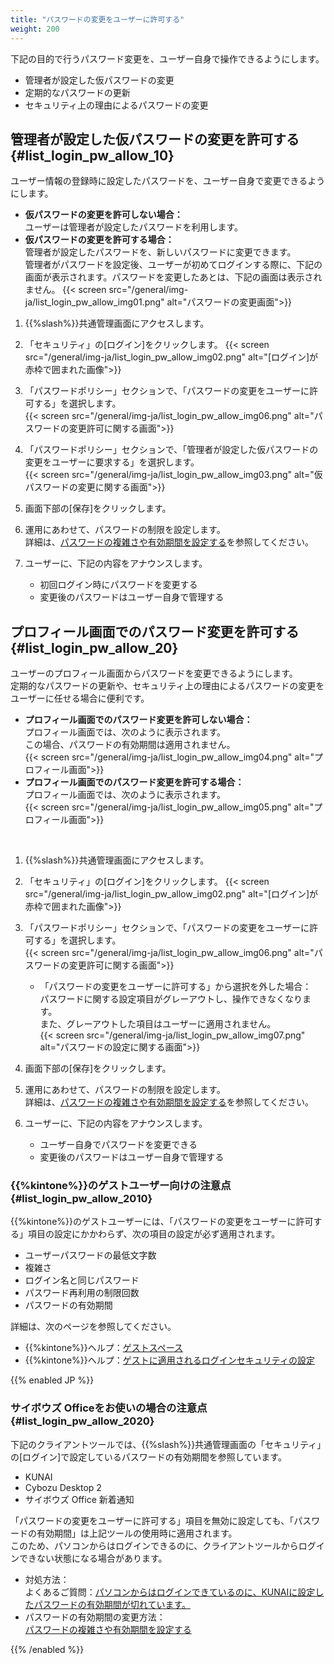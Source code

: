 ```yaml
---
title: "パスワードの変更をユーザーに許可する"
weight: 200
---
```


下記の目的で行うパスワード変更を、ユーザー自身で操作できるようにします。  

* 管理者が設定した仮パスワードの変更
* 定期的なパスワードの更新
* セキュリティ上の理由によるパスワードの変更

## 管理者が設定した仮パスワードの変更を許可する {#list_login_pw_allow_10}

ユーザー情報の登録時に設定したパスワードを、ユーザー自身で変更できるようにします。  

* **仮パスワードの変更を許可しない場合：**  
  ユーザーは管理者が設定したパスワードを利用します。  
* **仮パスワードの変更を許可する場合：**  
  管理者が設定したパスワードを、新しいパスワードに変更できます。  
  管理者がパスワードを設定後、ユーザーが初めてログインする際に、下記の画面が表示されます。パスワードを変更したあとは、下記の画面は表示されません。
  {{< screen src="/general/img-ja/list_login_pw_allow_img01.png"  alt="パスワードの変更画面">}}

1. {{%slash%}}共通管理画面にアクセスします。

1. 「セキュリティ」の[ログイン]をクリックします。
  {{< screen src="/general/img-ja/list_login_pw_allow_img02.png"  alt="[ログイン]が赤枠で囲まれた画像">}}

1. 「パスワードポリシー」セクションで、「パスワードの変更をユーザーに許可する」を選択します。  
  {{< screen src="/general/img-ja/list_login_pw_allow_img06.png"  alt="パスワードの変更許可に関する画面">}}

1. 「パスワードポリシー」セクションで、「管理者が設定した仮パスワードの変更をユーザーに要求する」を選択します。  
  {{< screen src="/general/img-ja/list_login_pw_allow_img03.png"  alt="仮パスワードの変更に関する画面">}}

1. 画面下部の[保存]をクリックします。

1. 運用にあわせて、パスワードの制限を設定します。  
  詳細は、[パスワードの複雑さや有効期間を設定する](/general/ja/admin/list_security/list_login/pw_policy.html)を参照してください。

1. ユーザーに、下記の内容をアナウンスします。
    * 初回ログイン時にパスワードを変更する
    * 変更後のパスワードはユーザー自身で管理する

## プロフィール画面でのパスワード変更を許可する {#list_login_pw_allow_20}

ユーザーのプロフィール画面からパスワードを変更できるようにします。  
定期的なパスワードの更新や、セキュリティ上の理由によるパスワードの変更をユーザーに任せる場合に便利です。  

* **プロフィール画面でのパスワード変更を許可しない場合：**  
  プロフィール画面では、次のように表示されます。  
  この場合、パスワードの有効期間は適用されません。  
  {{< screen src="/general/img-ja/list_login_pw_allow_img04.png"  alt="プロフィール画面">}}
* **プロフィール画面でのパスワード変更を許可する場合：**  
  プロフィール画面では、次のように表示されます。  
  {{< screen src="/general/img-ja/list_login_pw_allow_img05.png"  alt="プロフィール画面">}}

<br>

1. {{%slash%}}共通管理画面にアクセスします。

1. 「セキュリティ」の[ログイン]をクリックします。
  {{< screen src="/general/img-ja/list_login_pw_allow_img02.png"  alt="[ログイン]が赤枠で囲まれた画像">}}

1. 「パスワードポリシー」セクションで、「パスワードの変更をユーザーに許可する」を選択します。  
  {{< screen src="/general/img-ja/list_login_pw_allow_img06.png"  alt="パスワードの変更許可に関する画面">}}

    * 「パスワードの変更をユーザーに許可する」から選択を外した場合：  
      パスワードに関する設定項目がグレーアウトし、操作できなくなります。  
      また、グレーアウトした項目はユーザーに適用されません。  
      {{< screen src="/general/img-ja/list_login_pw_allow_img07.png"  alt="パスワードの設定に関する画面">}}

1. 画面下部の[保存]をクリックします。

1. 運用にあわせて、パスワードの制限を設定します。  
  詳細は、[パスワードの複雑さや有効期間を設定する](/general/ja/admin/list_security/list_login/pw_policy.html)を参照してください。

1. ユーザーに、下記の内容をアナウンスします。
    * ユーザー自身でパスワードを変更できる
    * 変更後のパスワードはユーザー自身で管理する

### {{%kintone%}}のゲストユーザー向けの注意点 {#list_login_pw_allow_2010}

{{%kintone%}}のゲストユーザーには、「パスワードの変更をユーザーに許可する」項目の設定にかかわらず、次の項目の設定が必ず適用されます。  

* ユーザーパスワードの最低文字数
* 複雑さ
* ログイン名と同じパスワード
* パスワード再利用の制限回数
* パスワードの有効期間

詳細は、次のページを参照してください。  

* {{%kintone%}}ヘルプ：[ゲストスペース](/k/ja/user/guest.html)
* {{%kintone%}}ヘルプ：[ゲストに適用されるログインセキュリティの設定](/k/ja/admin/guest/manage_guest.html#guest_manage_guest_40)

{{% enabled JP %}}

### サイボウズ Officeをお使いの場合の注意点 {#list_login_pw_allow_2020}

下記のクライアントツールでは、{{%slash%}}共通管理画面の「セキュリティ」の[ログイン]で設定しているパスワードの有効期間を参照しています。

* KUNAI
* Cybozu Desktop 2
* サイボウズ Office 新着通知

「パスワードの変更をユーザーに許可する」項目を無効に設定しても、「パスワードの有効期間」は上記ツールの使用時に適用されます。  
このため、パソコンからはログインできるのに、クライアントツールからログインできない状態になる場合があります。  

* 対処方法：  
  よくあるご質問：[パソコンからはログインできているのに、KUNAIに設定したパスワードの有効期間が切れています。](https://faq.cybozu.info/alphascope/cybozu/web/office/Detail.aspx?id=2037)
* パスワードの有効期間の変更方法：  
  [パスワードの複雑さや有効期間を設定する](/general/ja/admin/list_security/list_login/pw_policy.html)

{{% /enabled %}}
